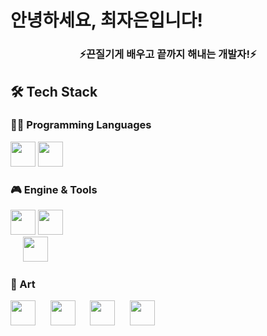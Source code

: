 <h1 align="left"> 안녕하세요, 최자은입니다! </h1>
<h3 align="center">⚡끈질기게 배우고 끝까지 해내는 개발자!⚡</h3>

## 🛠 Tech Stack

### 👨‍💻 Programming Languages
<img src="https://cdn.jsdelivr.net/gh/devicons/devicon/icons/c/c-original.svg" width="40"/>  <img src="https://cdn.jsdelivr.net/gh/devicons/devicon/icons/csharp/csharp-original.svg" width="40"/>

### 🎮 Engine & Tools  
<img src="https://cdn.jsdelivr.net/gh/devicons/devicon/icons/unity/unity-original.svg" width="40"/> <img src="![image](https://github.com/user-attachments/assets/512b6ffc-5b23-4e9c-a96f-000475488dc9)
![Uploading image.png…]()
![Uploading image.png…]()
" width="40"/>  
&nbsp;&nbsp;&nbsp;&nbsp;
<img src="https://your-url.com/maplestoryworld-icon.png" width="40"/>

### 🎨 Art  
<img src="https://cdn.jsdelivr.net/gh/devicons/devicon/icons/photoshop/photoshop-plain.svg" width="40"/>  
&nbsp;&nbsp;&nbsp;&nbsp;
<img src="https://cdn.jsdelivr.net/gh/devicons/devicon/icons/3dsmax/3dsmax-original.svg" width="40"/>  
&nbsp;&nbsp;&nbsp;&nbsp;
<img src="https://your-url.com/zbrush-icon.png" width="40"/>  
&nbsp;&nbsp;&nbsp;&nbsp;
<img src="https://your-url.com/aseprite-icon.png" width="40"/>
